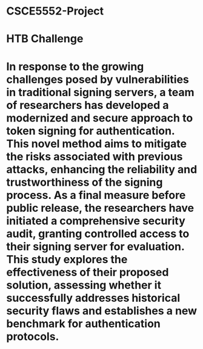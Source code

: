 # CSCE5552-Project
# HTB Challenge
#
# In response to the growing challenges posed by vulnerabilities in traditional signing servers, a team of researchers has developed a modernized and secure approach to token signing for authentication. This novel method aims to mitigate the risks associated with previous attacks, enhancing the reliability and trustworthiness of the signing process. As a final measure before public release, the researchers have initiated a comprehensive security audit, granting controlled access to their signing server for evaluation. This study explores the effectiveness of their proposed solution, assessing whether it successfully addresses historical security flaws and establishes a new benchmark for authentication protocols.
